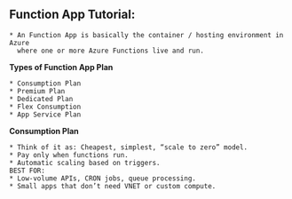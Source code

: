 ## Function App Tutorial:
```
* An Function App is basically the container / hosting environment in Azure
  where one or more Azure Functions live and run.
```

**Types of Function App Plan**
```
* Consumption Plan
* Premium Plan
* Dedicated Plan
* Flex Consumption
* App Service Plan
```
**Consumption Plan**
```
* Think of it as: Cheapest, simplest, “scale to zero” model.
* Pay only when functions run.
* Automatic scaling based on triggers.
BEST FOR:
* Low-volume APIs, CRON jobs, queue processing.
* Small apps that don’t need VNET or custom compute.
```
